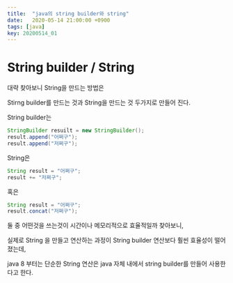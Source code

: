 ```yaml
---
title:  "java의 string builder와 string"
date:   2020-05-14 21:00:00 +0900
tags: [java]
key: 20200514_01
---
```


# String builder / String

대략 찾아보니 String을 만드는 방법은

Stirng builder를 만드는 것과 String을 만드는 것 두가지로 만들어 진다.



String builder는

```java
StringBuilder resuilt = new StringBuilder();
result.append("어쩌구");
result.append("저쩌구");
```

String은

```java
String result = "어쩌구";
result += "저쩌구";
```

혹은

```java
String result = "어쩌구";
result.concat("저쩌구");
```



둘 중 어떤것을 쓰는것이 시간이나 메모리적으로 효율적일까 찾아보니,

실제로 String 을 만들고 연산하는 과정이 String builder 연산보다 훨씬 효율성이 떨어졌는데,

java 8 부터는 단순한 String 연산은 java 자체 내에서 string builder를 만들어 사용한다고 한다.